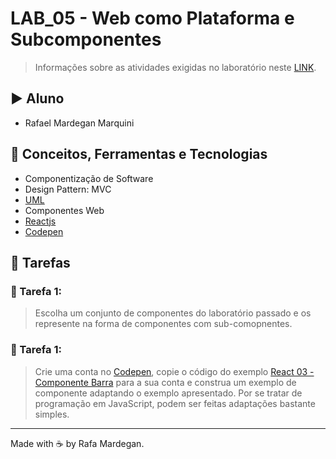 # LAB_05 - Web como Plataforma e Subcomponentes

> Informações sobre as atividades exigidas no laboratório neste [LINK](https://github.com/santanche/component2learn/tree/master/labs/05-web_subcomponentes).

## :arrow_forward: Aluno
* Rafael Mardegan Marquini

## :hammer: Conceitos, Ferramentas e Tecnologias
* Componentização de Software
* Design Pattern: MVC
* [UML](https://www.uml.org/)
* Componentes Web
* [Reactjs](https://www.reactjs.org)
* [Codepen](https://www.codepen.io)

## :pencil: Tarefas

### :construction: Tarefa 1:
> Escolha um conjunto de componentes do laboratório passado e os represente na forma de componentes com sub-comopnentes.

### :construction: Tarefa 1:
> Crie uma conta no [Codepen](https://www.codepen.io), copie o código do exemplo [React 03 - Componente Barra](https://codepen.io/santanche/pen/KKzmbwR) para a sua conta e construa um exemplo de componente adaptando o exemplo apresentado. Por se tratar de programação em JavaScript, podem ser feitas adaptações bastante simples.



---
Made with :coffee: by Rafa Mardegan.